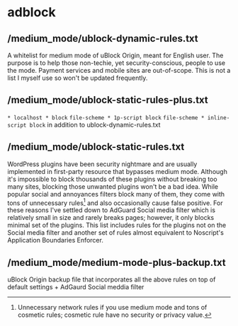 # adblock

## /medium_mode/ublock-dynamic-rules.txt

A whitelist for medium mode of uBlock Origin, meant for English user. The purpose is to help those non-techie, yet security-conscious, people to use the mode. Payment services and mobile sites are out-of-scope. This is not a list I myself use so won't be updated frequently.

## /medium_mode/ublock-static-rules-plus.txt

`* localhost * block`
`file-scheme * 1p-script block`
`file-scheme * inline-script block`
in addition to ublock-dynamic-rules.txt

## /medium_mode/ublock-static-rules.txt

WordPress plugins have been security nightmare and are usually implemented in first-party resource that bypasses medium mode. Although it's impossible to block thousands of these plugins without breaking too many sites, blocking those unwanted plugins won't be a bad idea. While popular social and annoyances filters block many of them, they come with tons of unnecessary rules[^1] and also occasionally cause false positive. For these reasons I've settled down to AdGuard Social media filter which is relatively small in size and rarely breaks pages; however, it only blocks minimal set of the plugins. This list includes rules for the plugins not on the Social media filter and another set of rules almost equivalent to Noscript's Application Boundaries Enforcer.

## /medium_mode/medium-mode-plus-backup.txt

uBlock Origin backup file that incorporates all the above rules on top of default settings + AdGaurd Social meddia filter


[^1]: Unnecessary network rules if you use medium mode and tons of cosmetic rules; cosmetic rule have no security or privacy value.